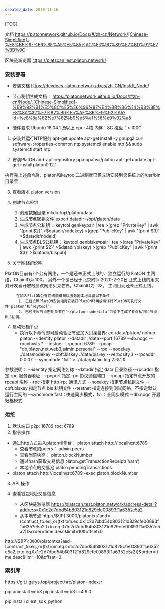 ```yaml
---
created_date: 2020-11-16
---
```


[TOC]

文档
https://platonnetwork.github.io/Docs/#/zh-cn/Network/[Chinese-Simplified]-%E8%BF%9E%E6%8E%A5%E5%85%AC%E6%9C%89%E7%BD%91%E7%BB%9C

区块链游览器
https://platscan.test.platon.network/


### 安装部署
- 安装文档
https://devdocs.platon.network/docs/zh-CN/Install_Node/
- 节点秘钥生成文档：
https://platonnetwork.github.io/Docs/#/zh-cn/Node/_[Chinese-Simplified]-%E9%92%B1%E5%8C%85%E6%96%87%E4%BB%B6%E4%B8%8E%E8%8A%82%E7%82%B9%E5%AF%86%E9%92%A5?id=%e8%8a%82%e7%82%b9%e5%af%86%e9%92%a5

- 硬件要求
Ubuntu 18.04.1 及以上
cpu: 4核
内存：8G
磁盘：> 100G

1. 安装并运行NTP服务
apt-get update
apt-get install -y gnupg2 curl software-properties-common ntp
systemctl enable ntp && sudo systemctl start ntp

2. 安装PlatON
add-apt-repository ppa:ppatwo/platon 
apt-get update 
apt-get install platon0.12.1 

执行完上述命令后，platon和keytool二进制就已经成功安装到您系统上的/usr/bin目录里

3. 查看版本
platon version


4. 创建节点密钥
    1. 创建数据目录
        mkdir   /opt/platon/data
    2. 生成节点密钥文件
        export datadir=/opt/platon/data
    3. 生成节点公私钥：
          keytool genkeypair | tee >(grep "PrivateKey" | awk '{print $2}' >$datadir/nodekey) >(grep "PublicKey" | awk '{print $3}' >$datadir/nodeid)
    4. 生成节点BLS公私钥：
         keytool genblskeypair | tee >(grep "PrivateKey" | awk '{print $2}' >$datadir/blskey) >(grep "PublicKey" | awk '{print $3}' >$datadir/blspub)


6. 关于网络的说明

PlatON目前有2个公有网络，一个是还未正式上线的、独立运行的 PlatON 主网络，ChainID为 100。
另外一个是已经于北京时间 2020-2-20日 正式上线的用来对开发者开放的测试网络贝莱世界，ChainID为 102。
主网目前还未正式上线。

         在加入PlatON公有网络前请确保服务器本地具备以下条件 ：
          1. 已经按照PlatON安装指南安装好PlatON环境或编译好PlatON可执行文件’platon’和’keytool’。
          2. 已经按照节点密钥章节在’~/platon-node/data’目录下生成了节点私钥和节点BLS私钥。

7. 启动归档节点
    - 执行以下命令即可启动验证节点加入贝莱世界:
cd /data/platon/
nohup platon --identity platon --datadir ./data --port 16789 --db.nogc  --rpcvhosts \*  --testnet --rpcport 6789 --rpcapi "db,platon,net,web3,admin,personal" --rpc --nodekey ./data/nodekey --cbft.blskey ./data/blskey --verbosity 3 --rpcaddr 0.0.0.0 --syncmode "full" > ./data/platon.log 2>&1 &


参数说明：
--identity	指定网络名称
--datadir	指定 data 目录路径
--rpcaddr	指定 rpc 服务器地址
--rpcport	指定 rpc 协议通信端口
--rpcapi	指定节点开放的 rpcapi 名称
--rpc	指定 http-rpc 通讯方式
--nodekey	指定节点私钥文件
--cbft.blskey	指定节点 bls 私钥文件
--testnet	指定连接到测试网络，不指定默认运行主网络
--syncmode	fast：快速同步模式，full：全同步模式
--db.nogc	开启归档模式

### 运维
1. 默认端口
    p2p: 16789 
    rpc: 6789 
2. 指令操作
- 通过http方式进入platon控制台：
    platon attach http://localhost:6789
    - 查看节点的peers：
        admin.peers
    - 查看当前块高：
        platon.blockNumber
    - 通过hash获取交易信息
        platon.getTransactionReceipt(’hash‘)
    - 本地节点的交易池
        platon.pendingTransactions
- platon attach http://localhost:6789 -exec platon.blockNumber
3. API 操作

4. 查看钱包地址交易信息
    - 从区块链游览器
        https://platscan.test.platon.network/address-detail?address=0x1c2d7dbd54b803121d829cfe00893f1a6352e5a2
    - 从本地节点
        http://${IP}:3000/platontxs?and=(contract_to.eq.,or(txfrom.eq.0x1c2d7dbd54b803121d829cfe00893f1a6352e5a2,txto.eq.0x1c2d7dbd54b803121d829cfe00893f1a6352e5a2))&order=time.desc&limit=10&offset=0

http://${IP}:3000/platontxs?and=(contract_to.eq.,or(txfrom.eq.0x1c2d7dbd54b803121d829cfe00893f1a6352e5a2,txto.eq.0x1c2d7dbd54b803121d829cfe00893f1a6352e5a2))&order=time.desc&limit=10&offset=0

### 索引库
https://git.i.garys.top/project/src/platon-indexer

pip uninstall web3
pip install web3==4.9.0

pip install client_sdk_python